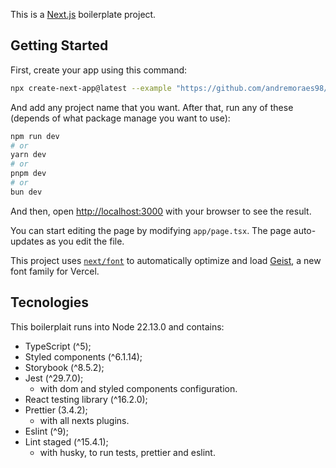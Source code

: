 This is a [Next.js](https://nextjs.org) boilerplate project.

## Getting Started

First, create your app using this command:

```bash
npx create-next-app@latest --example "https://github.com/andremoraes98/next-js-boilerplate" [your-project-name]
```

And add any project name that you want. After that, run any of these (depends of what package manage you want to use):

```bash
npm run dev
# or
yarn dev
# or
pnpm dev
# or
bun dev
```

And then, open [http://localhost:3000](http://localhost:3000) with your browser to see the result.

You can start editing the page by modifying `app/page.tsx`. The page auto-updates as you edit the file.

This project uses [`next/font`](https://nextjs.org/docs/app/building-your-application/optimizing/fonts) to automatically optimize and load [Geist](https://vercel.com/font), a new font family for Vercel.

## Tecnologies

This boilerplait runs into Node 22.13.0 and contains:

- TypeScript (^5);
- Styled components (^6.1.14);
- Storybook (^8.5.2);
- Jest (^29.7.0);
  - with dom and styled components configuration.
- React testing library (^16.2.0);
- Prettier (3.4.2);
  - with all nexts plugins.
- Eslint (^9);
- Lint staged (^15.4.1);
  - with husky, to run tests, prettier and eslint.
